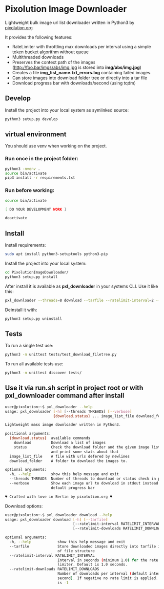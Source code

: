 # Pixolution Image Downloader

Lightweight bulk image url list downloader written in Python3 by [pixolution.org](https://pixolution.org)

It provides the following features:
* RateLimiter with throttling max downloads per interval using a simple token bucket algorithm without queue
* Multithreaded downloads
* Preserves the context path of the images (http://foo.bar/imgs/abs/img.jpg is stored into **img/abs/img.jpg**)
* Creates a file **img_list_name.txt_errors.log** containing failed images
* Can store images into download folder tree or directly into a tar file
* Download progress bar with downloads/second (using tqdm)

## Develop

Install the project into your local system as symlinked source:
```bash
python3 setup.py develop
```
## virtual environment

You should use venv when working on the project.

### Run once in the project folder:
```bash
python3 -mvenv .
source bin/activate
pip3 install -r requirements.txt
```

### Run before working:
```bash
source bin/activate

[ DO YOUR DEVELOPMENT WORK ]

deactivate
```

## Install

Install requirements:
```bash
sudo apt install python3-setuptools python3-pip
```

Install the project into your local system:
```bash
cd PixolutionImageDownloader/
python3 setup.py install
```

After install it is available as **pxl_downloader** in your systems CLI. Use it like this:
```bash
pxl_downloader --threads=8 download --tarfile --ratelimit-interval=2 --ratelimit-downloads=50 samples.csv downloads/
```

Deinstall it with:
```bash
python3 setup.py uninstall
```

## Tests

To run a single test use:
```bash
python3 -m unittest tests/test_download_filetree.py
```

To run all available tests use:
```bash
python3 -m unittest discover tests/
```


## Use it via **run.sh** script in project root or with **pxl_downloader** command after install
```bash
user@pixolution:~$ pxl_downloader --help
usage: pxl_downloader [-h] [--threads THREADS] [--verbose]
                      {download,status} ... image_list_file download_folder

Lightweight mass image downloader written in Python3.

positional arguments:
  {download,status}  available commands
    download         Download a list of images
    status           Check the download folder and the given image list file
                     and print some stats about that
  image_list_file    A file with urls defered by newlines
  download_folder    A folder to download the images to.

optional arguments:
  -h, --help         show this help message and exit
  --threads THREADS  Number of threads to download or status check in parallel
  --verbose          Show each image url to download in stdout instead of
                     default progress bar

♥ Crafted with love in Berlin by pixolution.org ♥
```

Download options:
```bash
user@pixolution:~$ pxl_downloader download --help
usage: pxl_downloader download [-h] [--tarfile]
                               [--ratelimit-interval RATELIMIT_INTERVAL]
                               [--ratelimit-downloads RATELIMIT_DOWNLOADS]

optional arguments:
  -h, --help            show this help message and exit
  --tarfile             Store downloaded images directly into tarfile instead
                        of file structure
  --ratelimit-interval RATELIMIT_INTERVAL
                        Interval in seconds (minimum 1.0) for the rate
                        limiter. Default is 1.0 seconds.
  --ratelimit-downloads RATELIMIT_DOWNLOADS
                        Number of downloads per interval (default interval 1
                        second). If negative no rate limit is applied. Default
                        is -1
```

